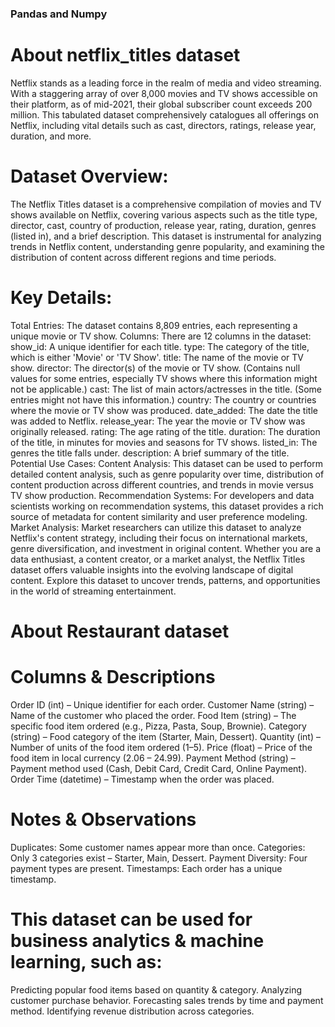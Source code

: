 ### Pandas and Numpy

# About netflix_titles dataset
Netflix stands as a leading force in the realm of media and video streaming. With a staggering array of over 8,000 movies and TV shows accessible on their platform, as of mid-2021, their global subscriber count exceeds 200 million. This tabulated dataset comprehensively catalogues all offerings on Netflix, including vital details such as cast, directors, ratings, release year, duration, and more.

# Dataset Overview:
The Netflix Titles dataset is a comprehensive compilation of movies and TV shows available on Netflix, covering various aspects such as the title type, director, cast, country of production, release year, rating, duration, genres (listed in), and a brief description. This dataset is instrumental for analyzing trends in Netflix content, understanding genre popularity, and examining the distribution of content across different regions and time periods.

# Key Details:
Total Entries: The dataset contains 8,809 entries, each representing a unique movie or TV show.
Columns: There are 12 columns in the dataset:
show_id: A unique identifier for each title.
type: The category of the title, which is either 'Movie' or 'TV Show'.
title: The name of the movie or TV show.
director: The director(s) of the movie or TV show. (Contains null values for some entries, especially TV shows where this information might not be applicable.)
cast: The list of main actors/actresses in the title. (Some entries might not have this information.)
country: The country or countries where the movie or TV show was produced.
date_added: The date the title was added to Netflix.
release_year: The year the movie or TV show was originally released.
rating: The age rating of the title.
duration: The duration of the title, in minutes for movies and seasons for TV shows.
listed_in: The genres the title falls under.
description: A brief summary of the title.
Potential Use Cases:
Content Analysis: This dataset can be used to perform detailed content analysis, such as genre popularity over time, distribution of content production across different countries, and trends in movie versus TV show production.
Recommendation Systems: For developers and data scientists working on recommendation systems, this dataset provides a rich source of metadata for content similarity and user preference modeling.
Market Analysis: Market researchers can utilize this dataset to analyze Netflix's content strategy, including their focus on international markets, genre diversification, and investment in original content.
Whether you are a data enthusiast, a content creator, or a market analyst, the Netflix Titles dataset offers valuable insights into the evolving landscape of digital content. Explore this dataset to uncover trends, patterns, and opportunities in the world of streaming entertainment.

# About Restaurant dataset

# Columns & Descriptions
Order ID (int) – Unique identifier for each order.
Customer Name (string) – Name of the customer who placed the order.
Food Item (string) – The specific food item ordered (e.g., Pizza, Pasta, Soup, Brownie).
Category (string) – Food category of the item (Starter, Main, Dessert).
Quantity (int) – Number of units of the food item ordered (1–5).
Price (float) – Price of the food item in local currency (2.06 – 24.99).
Payment Method (string) – Payment method used (Cash, Debit Card, Credit Card, Online Payment).
Order Time (datetime) – Timestamp when the order was placed.
# Notes & Observations
Duplicates: Some customer names appear more than once.
Categories: Only 3 categories exist – Starter, Main, Dessert.
Payment Diversity: Four payment types are present.
Timestamps: Each order has a unique timestamp.

# This dataset can be used for business analytics & machine learning, such as:
Predicting popular food items based on quantity & category.
Analyzing customer purchase behavior.
Forecasting sales trends by time and payment method.
Identifying revenue distribution across categories.


